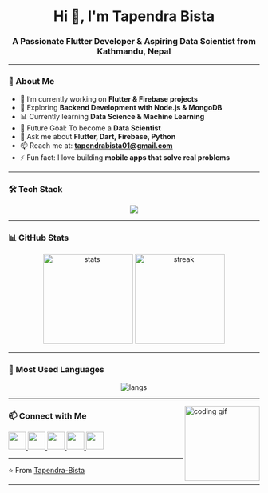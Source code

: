 <h1 align="center">Hi 👋, I'm Tapendra Bista</h1>
<h3 align="center">A Passionate Flutter Developer & Aspiring Data Scientist from Kathmandu, Nepal</h3>

---

### 🚀 About Me  
- 🔭 I’m currently working on **Flutter & Firebase projects**  
- 🌱 Exploring **Backend Development with Node.js & MongoDB**  
- 📊 Currently learning **Data Science & Machine Learning**  
- 🎯 Future Goal: To become a **Data Scientist**  
- 💬 Ask me about **Flutter, Dart, Firebase, Python**  
- 📫 Reach me at: **tapendrabista01@gmail.com**  
- ⚡ Fun fact: I love building **mobile apps that solve real problems**  

---

### 🛠️ Tech Stack
<p align="center">
  <img src="https://skillicons.dev/icons?i=flutter,dart,firebase,python,nodejs,mongodb,git,github" />
</p>

---
### 📊 GitHub Stats
<div align="center">
  <img src="https://github-readme-stats.vercel.app/api?username=Tapendra-Bista&show_icons=true&theme=tokyonight" alt="stats" height="180"/>
  <img src="https://github-readme-streak-stats.herokuapp.com/?user=Tapendra-Bista&theme=tokyonight" alt="streak" height="180"/>
</div>

---

### 🌟 Most Used Languages
<div align="center">
  <img src="https://github-readme-stats.vercel.app/api/top-langs/?username=Tapendra-Bista&layout=compact&theme=tokyonight" alt="langs" />
</div>

---

<img align="right" height="150" src="https://i.imgflip.com/65efzo.gif" alt="coding gif" />

### 📫 Connect with Me
<div align="left">
  <a href="mailto:tapendrabista01@gmail.com" target="_blank">
    <img src="https://img.shields.io/badge/Gmail-D14836?style=for-the-badge&logo=gmail&logoColor=white" height="35" />
  </a>
  <a href="https://www.linkedin.com/in/tapendra-bista-97639a283" target="_blank">
    <img src="https://img.shields.io/badge/LinkedIn-0077B5?style=for-the-badge&logo=linkedin&logoColor=white" height="35" />
  </a>
  <a href="https://www.instagram.com/tapendra_bista01/" target="_blank">
    <img src="https://img.shields.io/badge/Instagram-E4405F?style=for-the-badge&logo=instagram&logoColor=white" height="35" />
  </a>
  <a href="https://www.facebook.com/profile.php?id=100073138596181&ref=_ig_profile_ac" target="_blank">
    <img src="https://img.shields.io/badge/Facebook-1877F2?style=for-the-badge&logo=facebook&logoColor=white" height="35" />
  </a>
  <a href="https://wa.me/9779768774003" target="_blank">
    <img src="https://img.shields.io/badge/Whatsapp-25D366?style=for-the-badge&logo=whatsapp&logoColor=white" height="35" />
  </a>
</div>


---
⭐️ From [Tapendra-Bista](https://github.com/Tapendra-Bista)

---
